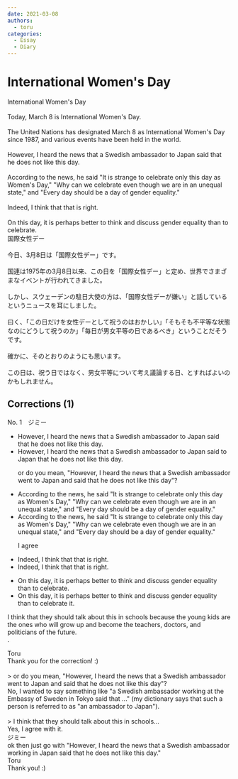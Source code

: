 ```yaml
---
date: 2021-03-08
authors:
  - toru
categories:
  - Essay
  - Diary
---
```


<h1 id="subject_show">International Women's Day</h1>
<div class="date" hidden>Mar 8, 2021 11:13</div>
<div id="post"><div id="body_show_ori">
International Women's Day<br/><br/>Today, March 8 is International Women's Day.<br/><br/>The United Nations has designated March 8 as International Women's Day since 1987, and various events have been held in the world.<br/><br/>However, I heard the news that a Swedish ambassador to Japan said that he does not like this day.<br/><br/>According to the news, he said "It is strange to celebrate only this day as Women's Day," "Why can we celebrate even though we are in an unequal state," and "Every day should be a day of gender equality."<br/><br/>Indeed, I think that that is right.<br/><br/>On this day, it is perhaps better to think and discuss gender equality than to celebrate.
</div></div>

<!-- more -->

<div id="post_ja"><div id="body_show_mo">
国際女性デー<br/><br/>今日、3月8日は「国際女性デー」です。<br/><br/>国連は1975年の3月8日以来、この日を「国際女性デー」と定め、世界でさまざまなイベントが行われてきました。<br/><br/>しかし、スウェーデンの駐日大使の方は、「国際女性デーが嫌い」と話しているというニュースを耳にしました。<br/><br/>曰く、「この日だけを女性デーとして祝うのはおかしい」「そもそも不平等な状態なのにどうして祝うのか」「毎日が男女平等の日であるべき」ということだそうです。<br/><br/>確かに、そのとおりのようにも思います。<br/><br/>この日は、祝う日ではなく、男女平等について考え議論する日、とすればよいのかもしれません。
</div></div>

## Corrections (1)
<div id="block"><div class="first_name"> No. 1　<span class="just_name">ジミー</span></div><div id="block2">
<ul class="correction_field">
<li class="incorrect">However, I heard the news that a Swedish ambassador to Japan said that he does not like this day.</li>
<li class="corrected correct">
However, I heard the news that a Swedish ambassador <span class="f_red"><span class="sline">to Japan</span></span> said <span class="f_blue">to Japan</span> that he does not like this day.
<p class="correction_comment">or do you mean, "However, I heard the news that a Swedish ambassador went to Japan and said that he does not like this day"?</p>
</li>
</ul>
<ul class="correction_field">
<li class="incorrect">According to the news, he said "It is strange to celebrate only this day as Women's Day," "Why can we celebrate even though we are in an unequal state," and "Every day should be a day of gender equality."</li>
<li class="corrected correct">
According to the news, he said "It is strange to celebrate only this day as Women's Day," "Why can we celebrate even though we are in an unequal state," and "Every day should be a day of gender equality."
<p class="correction_comment">I agree</p>
</li>
</ul>
<ul class="correction_field">
<li class="incorrect">Indeed, I think that that is right.</li>
<li class="corrected correct">
Indeed, I think that <span class="sline"><span class="f_blue">that</span></span> is right.
</li>
</ul>
<ul class="correction_field">
<li class="incorrect">On this day, it is perhaps better to think and discuss gender equality than to celebrate.</li>
<li class="corrected correct">
On this day, it is perhaps better to think and discuss gender equality than to celebrate <span class="f_blue">it</span>.
</li>
</ul>
<p class="comment_small">
 I think that they should talk about this in schools because the young kids are the ones who will grow up and become the teachers, doctors, and politicians of the future.
 <br/>
 .
</p>

</div><div class="name"><span class="just_name">Toru</span><br>
Thank you for the correction! :)<br/><br/>&gt; or do you mean, "However, I heard the news that a Swedish ambassador went to Japan and said that he does not like this day"?<br/>No, I wanted to say something like "a Swedish ambassador working at the Embassy of Sweden in Tokyo said that ..." (my dictionary says that such a person is referred to as "an ambassador to Japan").<br/><br/>&gt; I think that they should talk about this in schools...<br/>Yes, I agree with it.
</div>
<div class="name"><span class="just_name">ジミー</span><br>
ok then just go with "However, I heard the news that a Swedish ambassador working in Japan said that he does not like this day."
</div>
<div class="name"><span class="just_name">Toru</span><br>
Thank you! :)
</div>
</div>
